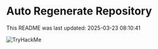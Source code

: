 # Auto Regenerate Repository

This README was last updated: 2025-03-23 08:10:41

 ![TryHackMe](https://tryhackme.com/badge/533634)
